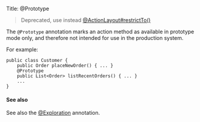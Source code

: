 Title: @Prototype

[//]: # (content copied to _user-guide_xxx)

> Deprecated, use instead [@ActionLayout#restrictTo()](./ActionLayout.html)

The `@Prototype` annotation marks an action method as available in
prototype mode only, and therefore not intended for use in the
production system.

For example:

    public class Customer {
        public Order placeNewOrder() { ... }
        @Prototype
        public List<Order> listRecentOrders() { ... }
        ...
    }

    
#### See also

See also the [@Exploration](./exploration.html) annotation.

